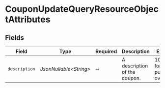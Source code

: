 # CouponUpdateQueryResourceObjectAttributes


## Fields

| Field                          | Type                           | Required                       | Description                    | Example                        |
| ------------------------------ | ------------------------------ | ------------------------------ | ------------------------------ | ------------------------------ |
| `description`                  | *JsonNullable\<String>*        | :heavy_minus_sign:             | A description of the coupon.   | 10% off for purchases over $50 |